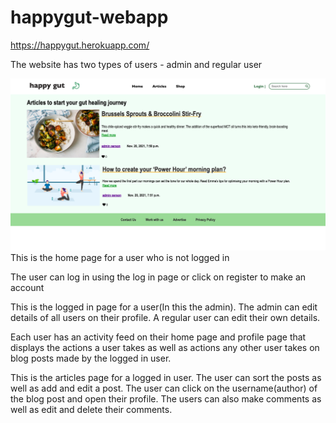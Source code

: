 # happygut-webapp

https://happygut.herokuapp.com/

The website has two types of users - admin and regular user

<img src = '/website-images/user-not-logged-in-home.png' width = '700'>
This is the home page for a user who is not logged in

The user can log in using the log in page or click on register to make an account

This is the logged in page for a user(In this the admin). 
The admin can edit details of all users on their profile. A regular user can edit their own details.

Each user has an activity feed on their home page and profile page that displays the actions a user takes as well as actions any other user takes on blog posts made by the logged in user.


This is the articles page for a logged in user. The user can sort the posts as well as add and edit a post. The user can click on the username(author) of the blog post and open their profile. The users can also make comments as well as edit and delete their comments.

